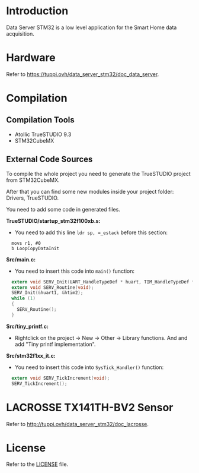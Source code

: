 # Introduction

Data Server STM32 is a low level application for the Smart Home data acquisition.


# Hardware

Refer to https://tuppi.ovh/data_server_stm32/doc_data_server.


# Compilation

## Compilation Tools 

- Atollic TrueSTUDIO 9.3
- STM32CubeMX


## External Code Sources

To compile the whole project you need to generate the TrueSTUDIO project from STM32CubeMX.

After that you can find some new modules inside your project folder: Drivers, TrueSTUDIO. 

You need to add some code in generated files.

**TrueSTUDIO/startup_stm32f100xb.s:**
- You need to add this line ` ldr sp, =_estack ` before this section:

```
  movs r1, #0
  b LoopCopyDataInit
```

**Src/main.c:**
- You need to insert this code into `main()` function:
```c
  extern void SERV_Init(UART_HandleTypeDef * huart, TIM_HandleTypeDef * htim);
  extern void SERV_Routine(void);
  SERV_Init(&huart1, &htim2);
  while (1)
  {
    SERV_Routine();
  }
``` 

**Src/tiny_printf.c:**
- Rightclick on the project -> New -> Other -> Library functions. And and add "Tiny printf implementation".

**Src/stm32f1xx_it.c:**
- You need to insert this code into `SysTick_Handler()` function:
```c
  extern void SERV_TickIncrement(void);
  SERV_TickIncrement();
```


# LACROSSE TX141TH-BV2 Sensor

Refer to http://tuppi.ovh/data_server_stm32/doc_lacrosse. 


# License 

Refer to the [LICENSE](LICENSE) file.


